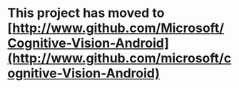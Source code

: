 **This project has moved to [http://www.github.com/Microsoft/Cognitive-Vision-Android](http://www.github.com/microsoft/cognitive-Vision-Android)**
==================
